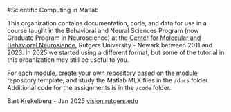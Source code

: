 #Scientific Computing in Matlab

This organization contains documentation, code, and data for use in a course taught in the Behavioral and Neural Sciences Program (now Graduate Program in Neuroscience) 
at the [Center for Molecular and Behavioral Neurosience](https://cmbn.rutgers.edu), Rutgers University - Newark between 2011 and 2023. In 2025 we started using a different format, but some of the tutorial in this 
organization may still be useful to you. 

For each module, create your own repository based on the module repository template, and study the Matlab MLX files in the `/docs` folder.
Additional code for the assignments is in the `/code` folder.


Bart Krekelberg - Jan 2025
[vision.rutgers.edu](https://vision.rutgers.edu)

